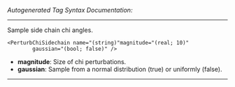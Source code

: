 _Autogenerated Tag Syntax Documentation:_

---
Sample side chain chi angles.

```
<PerturbChiSidechain name="(string)"magnitude="(real; 10)"
        gaussian="(bool; false)" />
```

-   **magnitude**: Size of chi perturbations.
-   **gaussian**: Sample from a normal distribution (true) or uniformly (false).

---

